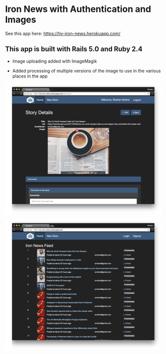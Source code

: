# Iron News with Authentication and Images

See this app here: https://tiy-iron-news.herokuapp.com/

## This app is built with Rails 5.0 and Ruby 2.4

* Image uploading added with ImageMagik

* Added processing of multiple versions of the image to use in the various places in the app

![Iron News with Pics](docs/IronNewsPics.png)

![Iron News](docs/IronNewsApp.png)
